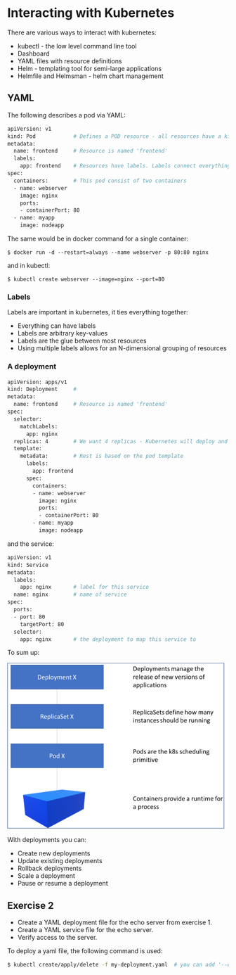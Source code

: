 # Interacting with Kubernetes

There are various ways to interact with kubernetes:

* kubectl - the low level command line tool
* Dashboard
* YAML files with resource definitions
* Helm - templating tool for semi-large applications
* Helmfile and Helmsman - helm chart management

## YAML

The following describes a pod via YAML:

```bash
apiVersion: v1
kind: Pod            # Defines a POD resource - all resources have a kind
metadata:
  name: frontend     # Resource is named 'frontend'
  labels:
    app: frontend    # Resources have labels. Labels connect everything in Kubernetes
spec:
  containers:        # This pod consist of two containers
  - name: webserver
    image: nginx
    ports:
    - containerPort: 80
  - name: myapp
    image: nodeapp
```

The same would be in docker command for a single container:

```shell
$ docker run -d --restart=always --name webserver -p 80:80 nginx
```

and in kubectl:

```shell
$ kubectl create webserver --image=nginx --port=80
```

### Labels

Labels are important in kubernetes, it ties everything together:

* Everything can have labels
* Labels are arbitrary key-values
* Labels are the glue between most resources
* Using multiple labels allows for an N-dimensional grouping of resources

### A deployment

```bash
apiVersion: apps/v1
kind: Deployment     # 
metadata:
  name: frontend     # Resource is named 'frontend'
spec:
  selector:
    matchLabels:
      app: nginx
  replicas: 4        # We want 4 replicas - Kubernetes will deploy and manage these for us
  template:
    metadata:        # Rest is based on the pod template
      labels:
        app: frontend
      spec:
        containers:
        - name: webserver
          image: nginx
          ports:
          - containerPort: 80
        - name: myapp
          image: nodeapp
```

and the service:

```bash
apiVersion: v1
kind: Service
metadata:
  labels:
    app: nginx       # label for this service
  name: nginx        # name of service
spec:
  ports:
  - port: 80
    targetPort: 80
  selector:
    app: nginx       # the deployment to map this service to
```

To sum up:

![Namespaces](Images/k8s-manage-depl.png "Namespaces")

With deployments you can:

* Create new deployments
* Update existing deployments
* Rollback deployments
* Scale a deployment
* Pause or resume a deployment

## Exercise 2

* Create a YAML deployment file for the echo server from exercise 1.
* Create a YAML service file for the echo server.
* Verify access to the server.

To deploy a yaml file, the following command is used:

```bash
$ kubectl create/apply/delete -f my-deployment.yaml  # you can add '--dry-run=true' to let kubectl verify the file
```
